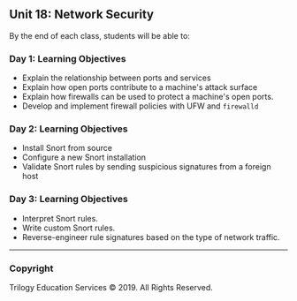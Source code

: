 ## Unit 18: Network Security

By the end of each class, students will be able to:


### Day 1: Learning Objectives

- Explain the relationship between ports and services
- Explain how open ports contribute to a machine's attack surface
- Explain how firewalls can be used to protect a machine's open ports.
- Develop and implement firewall policies with UFW and `firewalld`


### Day 2: Learning Objectives

- Install Snort from source
- Configure a new Snort installation
- Validate Snort rules by sending suspicious signatures from a foreign host


### Day 3: Learning Objectives

- Interpret Snort rules.
- Write custom Snort rules.
- Reverse-engineer rule signatures based on the type of network traffic.


-------

### Copyright

Trilogy Education Services © 2019. All Rights Reserved.